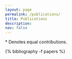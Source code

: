 ```yaml
---
layout: page
permalink: /publications/
title: Publications
description:
nav: false
---
```

\* Denotes equal contributions.

<div class="publications">
  {% bibliography -f papers %}
</div>